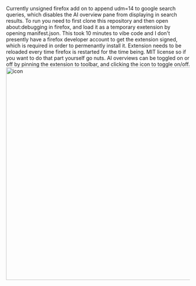Currently unsigned firefox add on to append udm=14 to google search queries, which disables the AI overview pane from displaying in search results. To run you need to first clone this repository and then open about:debugging in firefox, and load it as a temporary exetension by opening manifest.json. This took 10 minutes to vibe code and I don't presently have a firefox developer account to get the extension signed, which is required in order to permenantly install it. Extension needs to be reloaded every time firefox is restarted for the time being. MIT license so if you want to do that part yourself go nuts. AI overviews can be toggled on or off by pinning the extension to toolbar, and clicking the icon to toggle on/off. 
<img width="616" height="583" alt="icon" src="https://github.com/user-attachments/assets/a33fa4c6-44ac-4647-9244-0a1460ad871e" />
